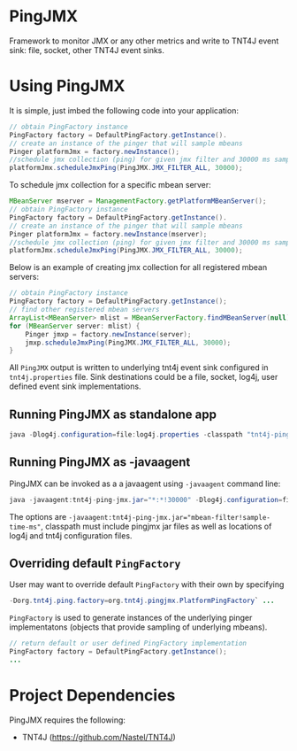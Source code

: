 # PingJMX
Framework to monitor JMX or any other metrics and write to TNT4J event sink: file, socket, other TNT4J event sinks.

# Using PingJMX
It is simple, just imbed the following code into your application:
```java
// obtain PingFactory instance
PingFactory factory = DefaultPingFactory.getInstance().
// create an instance of the pinger that will sample mbeans
Pinger platformJmx = factory.newInstance();
//schedule jmx collection (ping) for given jmx filter and 30000 ms sampling period
platformJmx.scheduleJmxPing(PingJMX.JMX_FILTER_ALL, 30000);
```
To schedule jmx collection for a specific mbean server:
```java
MBeanServer mserver = ManagementFactory.getPlatformMBeanServer();
// obtain PingFactory instance
PingFactory factory = DefaultPingFactory.getInstance().
// create an instance of the pinger that will sample mbeans
Pinger platformJmx = factory.newInstance(mserver);
//schedule jmx collection (ping) for given jmx filter and 30000 ms sampling period
platformJmx.scheduleJmxPing(PingJMX.JMX_FILTER_ALL, 30000);
```
Below is an example of creating jmx collection for all registered mbean servers:
```java
// obtain PingFactory instance
PingFactory factory = DefaultPingFactory.getInstance();
// find other registered mbean servers
ArrayList<MBeanServer> mlist = MBeanServerFactory.findMBeanServer(null);
for (MBeanServer server: mlist) {
	Pinger jmxp = factory.newInstance(server);
	jmxp.scheduleJmxPing(PingJMX.JMX_FILTER_ALL, 30000);
}
```
All `PingJMX` output is written to underlying tnt4j event sink configured in `tnt4j.properties` file. Sink destinations could be a file, socket, log4j, user defined event sink implementations.

## Running PingJMX as standalone app
```java
java -Dlog4j.configuration=file:log4j.properties -classpath "tnt4j-ping-jmx.jar;lib/tnt4j-api-final-all.jar" org.tnt4j.pingjmx.PingAgent "*:*" 10000 
```

## Running PingJMX as -javaagent
PingJMX can be invoked as a a javaagent using `-javaagent` command line:
```java
java -javaagent:tnt4j-ping-jmx.jar="*:*!30000" -Dlog4j.configuration=file:log4j.properties -Dtnt4j.config=tnt4j.properties -classpath "tnt4j-ping-jmx.jar;lib/tnt4j-api-final-all.jar" your.class.name your-args
```
The options are `-javaagent:tnt4j-ping-jmx.jar="mbean-filter!sample-time-ms"`, classpath must include pingjmx jar files as well as locations of log4j and tnt4j configuration files.

## Overriding default `PingFactory`
User may want to override default `PingFactory` with their own by specifying 
```java
-Dorg.tnt4j.ping.factory=org.tnt4j.pingjmx.PlatformPingFactory` ...
```
`PingFactory` is used to generate instances of the underlying pinger implementatons (objects that provide sampling of underlying mbeans).
```java
// return default or user defined PingFactory implementation
PingFactory factory = DefaultPingFactory.getInstance();
...
```
# Project Dependencies
PingJMX requires the following:
* TNT4J (https://github.com/Nastel/TNT4J)
